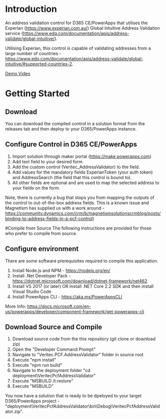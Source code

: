 # Introduction 
An address validation control for D365 CE/PowerApps that utilises the Experian (https://www.experian.com.au/) Global Intuitive Address Validation service (https://www.edq.com/documentation/apis/address-validate/global-intuitive/).

Utilising Experian, this control is capable of validating addresses from a large number of countries - https://www.edq.com/documentation/apis/address-validate/global-intuitive/#supported-countries-2.

[Demo Video](/AddressDemo.mp4)

# Getting Started

## Download
You can download the compiled control in a solution format from the releases tab and then deploy to your D365/PowerApps instance.

## Configure Control in D365 CE/PowerApps
1. Import solution through maker portal (https://make.powerapps.com)
2. Add text field to your desired form
3. Add the custom control (Veritec_AddressValidator) to the field.
4. Add values for the mandatory fields ExperianToken (your auth token) and AddressSearch (the field that this control is bound to).
5. All other fields are optional and are used to map the selected address to your fields on the form.

Note, there is currently a bug that stops you from mapping the outputs of the control to out-of-the-box address fields. This is a known issue and Magnetism has supplied us with a work around - https://community.dynamics.com/crm/b/magnetismsolutionscrmblog/posts/binding-to-address-fields-in-a-pcf-control)

#Compile from Source
The following instructions are provided for those who prefer to compile from source.

## Configure environment
There are some software prerequisites required to compile this application. 
1. Install Node.js and NPM - https://nodejs.org/en/
2. Install .Net Developer Pack - https://dotnet.microsoft.com/download/dotnet-framework/net462
3. Install VS 2017 (or later) OR Install .NET Core 2.2 SDK and then install Visual Studio Code
4. Install PowerApps CLI - https://aka.ms/PowerAppsCLI 

More Info: https://docs.microsoft.com/en-us/powerapps/developer/component-framework/get-powerapps-cli

## Download Source and Compile
1. Download source code from the this repository (git clone or download zip)
2. Open the "Developer Command Prompt" 
3. Navigate to "Veritec.PCF.AddressValidator" folder in source root
4. Execute "npm install"
3. Execute "npm run build"
4. Navigate to the deployment folder "cd deployment\VeritecPcfAddressValidator"
5. Execute "MSBUILD /t:restore"
6. Execute "MSBUILD"

You now have a solution that is ready to be dpeloyed to your target D365/PowerApps project - "deployment\VeritecPcfAddressValidator\bin\Debug\VeritecPcfAddressValidator.zip".